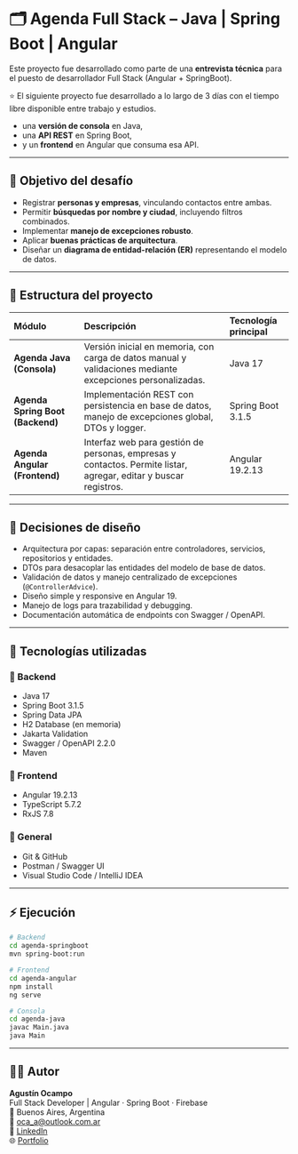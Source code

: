 
# 🗂️ Agenda Full Stack – Java | Spring Boot | Angular 
Este proyecto fue desarrollado como parte de una **entrevista técnica** para el puesto de desarrollador Full Stack (Angular + SpringBoot).

⭐ El siguiente proyecto fue desarrollado a lo largo de 3 días con el tiempo libre disponible entre trabajo y estudios.

- una **versión de consola** en Java,  
- una **API REST** en Spring Boot,  
- y un **frontend** en Angular que consuma esa API.

---

## 🚀 Objetivo del desafío
- Registrar **personas y empresas**, vinculando contactos entre ambas.  
- Permitir **búsquedas por nombre y ciudad**, incluyendo filtros combinados.  
- Implementar **manejo de excepciones robusto**.  
- Aplicar **buenas prácticas de arquitectura**.  
- Diseñar un **diagrama de entidad-relación (ER)** representando el modelo de datos.

---

## 🧩 Estructura del proyecto

| Módulo | Descripción | Tecnología principal |
|:--|:--|:--|
| **Agenda Java (Consola)** | Versión inicial en memoria, con carga de datos manual y validaciones mediante excepciones personalizadas. | Java 17 |
| **Agenda Spring Boot (Backend)** | Implementación REST con persistencia en base de datos, manejo de excepciones global, DTOs y logger. | Spring Boot 3.1.5 |
| **Agenda Angular (Frontend)** | Interfaz web para gestión de personas, empresas y contactos. Permite listar, agregar, editar y buscar registros. | Angular 19.2.13 |

---

## 🧠 Decisiones de diseño
- Arquitectura por capas: separación entre controladores, servicios, repositorios y entidades.  
- DTOs para desacoplar las entidades del modelo de base de datos.  
- Validación de datos y manejo centralizado de excepciones (`@ControllerAdvice`).  
- Diseño simple y responsive en Angular 19.  
- Manejo de logs para trazabilidad y debugging.  
- Documentación automática de endpoints con Swagger / OpenAPI.  

---

## 🧰 Tecnologías utilizadas

### 🔹 Backend
- Java 17  
- Spring Boot 3.1.5  
- Spring Data JPA  
- H2 Database (en memoria)  
- Jakarta Validation  
- Swagger / OpenAPI 2.2.0  
- Maven  

### 🔹 Frontend
- Angular 19.2.13  
- TypeScript 5.7.2  
- RxJS 7.8  

### 🔹 General
- Git & GitHub  
- Postman / Swagger UI  
- Visual Studio Code / IntelliJ IDEA  

---

## ⚡ Ejecución

```bash
# Backend
cd agenda-springboot
mvn spring-boot:run

# Frontend
cd agenda-angular
npm install
ng serve

# Consola
cd agenda-java
javac Main.java
java Main
```

---

## 👨‍💻 Autor

**Agustín Ocampo**  
Full Stack Developer | Angular · Spring Boot · Firebase  
📍 Buenos Aires, Argentina  
📧 [oca_a@outlook.com.ar](mailto:oca_a@outlook.com.ar)  
🔗 [LinkedIn](https://www.linkedin.com/in/agustin-ocampo-5684b8182/)  
🌐 [Portfolio](https://portfolio-zs.web.app)  
